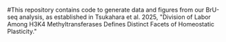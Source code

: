 #This repository contains code to generate data and figures from our BrU-seq analysis, as established in Tsukahara et al. 2025, "Division of Labor Among H3K4 Methyltransferases Defines Distinct Facets of Homeostatic Plasticity."
